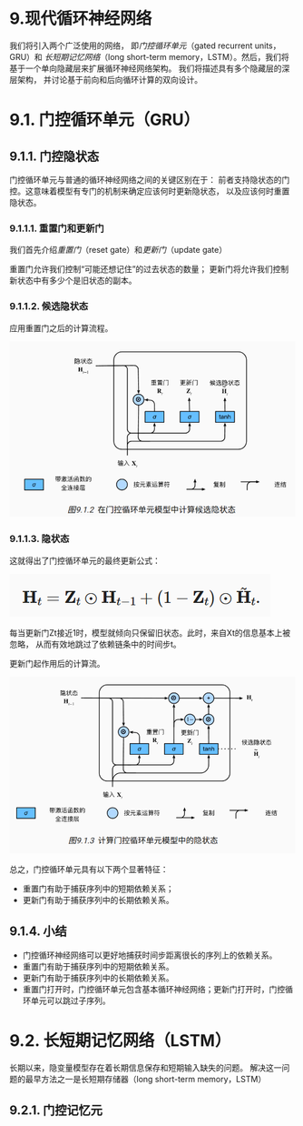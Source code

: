 # 9.现代循环神经网络

我们将引入两个广泛使用的网络， 即*门控循环单元*（gated recurrent units，GRU）和 *长短期记忆网络*（long short-term memory，LSTM）。然后，我们将基于一个单向隐藏层来扩展循环神经网络架构。 我们将描述具有多个隐藏层的深层架构， 并讨论基于前向和后向循环计算的双向设计。 

# 9.1. 门控循环单元（GRU）

## 9.1.1. 门控隐状态

门控循环单元与普通的循环神经网络之间的关键区别在于： 前者支持隐状态的门控。这意味着模型有专门的机制来确定应该何时更新隐状态， 以及应该何时重置隐状态。

### 9.1.1.1. 重置门和更新门

我们首先介绍*重置门*（reset gate）和*更新门*（update gate）

重置门允许我们控制“可能还想记住”的过去状态的数量； 更新门将允许我们控制新状态中有多少个是旧状态的副本。

### 9.1.1.2. 候选隐状态

应用重置门之后的计算流程。

![image-20250504172242286](./assets/image-20250504172242286.png)

### 9.1.1.3. 隐状态

 这就得出了门控循环单元的最终更新公式：

![image-20250504172335112](./assets/image-20250504172335112.png)

每当更新门Zt接近1时，模型就倾向只保留旧状态。此时，来自Xt的信息基本上被忽略， 从而有效地跳过了依赖链条中的时间步t。 

更新门起作用后的计算流。

![image-20250504172459356](./assets/image-20250504172459356.png)

总之，门控循环单元具有以下两个显著特征：

- 重置门有助于捕获序列中的短期依赖关系；
- 更新门有助于捕获序列中的长期依赖关系。

## 9.1.4. 小结

- 门控循环神经网络可以更好地捕获时间步距离很长的序列上的依赖关系。
- 重置门有助于捕获序列中的短期依赖关系。
- 更新门有助于捕获序列中的长期依赖关系。
- 重置门打开时，门控循环单元包含基本循环神经网络；更新门打开时，门控循环单元可以跳过子序列。

# 9.2. 长短期记忆网络（LSTM）

长期以来，隐变量模型存在着长期信息保存和短期输入缺失的问题。 解决这一问题的最早方法之一是长短期存储器（long short-term memory，LSTM）

## 9.2.1. 门控记忆元







































